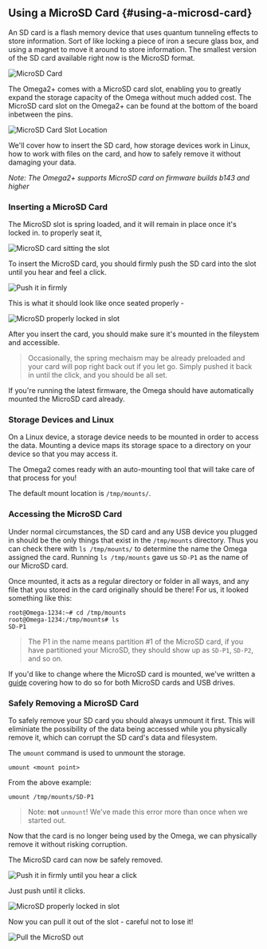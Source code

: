 <!-- 
TODO: remove all TODOs when you implement them 
-->

## Using a MicroSD Card {#using-a-microsd-card}
<!--
// introdution to the topic and article,
// give a small background on SD cards, how they're flash memory etc
// give an overview of what the article will cover:
//  - correctly inserting and removing the microSD card
//  - interacting with data on the microSD card
-->

An SD card is a flash memory device that uses quantum tunneling effects to store information. Sort of like locking a piece of iron a secure glass box, and using a magnet to move it around to store information. The smallest version of the SD card available right now is the MicroSD format.

![MicroSD Card](https://raw.githubusercontent.com/OnionIoT/Onion-Docs/master/Omega2/Documentation/Doing-Stuff/img/micromicrosd.png)

The Omega2+ comes with a MicroSD card slot, enabling you to greatly expand the storage capacity of the Omega without much added cost. The MicroSD card slot on the Omega2+ can be found at the bottom of the board inbetween the pins.

![MicroSD Card Slot Location](https://raw.githubusercontent.com/OnionIoT/Onion-Docs/master/Omega2/Documentation/Hardware-Overview/img/omega2p-sd-slot.jpg)

We'll cover how to insert the SD card, how storage devices work in Linux, how to work with files on the card, and how to safely remove it without damaging your data.

*Note: The Omega2+ supports MicroSD card on firmware builds b143 and higher*

### Inserting a MicroSD Card
<!-- 
// this section should include a step by step guide on how to correctly plug in a microSD card into a Omega2+ that's on a Dock
// should include photos of each major step
// add a note saying that the microSD card will be automatically mounted, point to the Accessing the MicroSD card section below
-->

The MicroSD slot is spring loaded, and it will remain in place once it's locked in. to properly seat it, 

![MicroSD card sitting the slot](https://raw.githubusercontent.com/OnionIoT/Onion-Docs/master/Omega2/Documentation/Doing-Stuff/img/microsd-seated.jpg)

To insert the MicroSD card, you should firmly push the SD card into the slot until you hear and feel a click.

![Push it in firmly](https://raw.githubusercontent.com/OnionIoT/Onion-Docs/master/Omega2/Documentation/Doing-Stuff/img/microsd-pushin.jpg)

This is what it should look like once seated properly - 

![MicroSD properly locked in slot](https://raw.githubusercontent.com/OnionIoT/Onion-Docs/master/Omega2/Documentation/Doing-Stuff/img/microsd-lockedin.jpg)

After you insert the card, you should make sure it's mounted in the fileystem and accessible.

>Occasionally, the spring mechaism may be already preloaded and your card will pop right back out if you let go. Simply pushed it back in until the click, and you should be all set.

If you're running the latest firmware, the Omega should have automatically mounted the MicroSD card already.

### Storage Devices and Linux
<!--
// explanation of how on linux, storage devices need to first be mounted in order to be used
// (can rip this part off from the USB Storage article, it might be a good idea to isolate that part of the article into its own markdown file and include it here and the usb storage article)
-->

On a Linux device, a storage device needs to be mounted in order to access the data. Mounting a device maps its storage space to a directory on your device so that you may access it.

The Omega2 comes ready with an auto-mounting tool that will take care of that process for you!

The default mount location is `/tmp/mounts/`.


### Accessing the MicroSD Card
<!--
// see the usb storage article for reference:
// should outline:
//  - where the storage device gets mounted
//  - accessing the files
-->
Under normal circumstances, the SD card and any USB device you plugged in should be the only things that exist in the `/tmp/mounts` directory. Thus you can check there with `ls /tmp/mounts/` to determine the name the Omega assigned the card. Running `ls /tmp/mounts` gave us `SD-P1` as the name of our MicroSD card.

Once mounted, it acts as a regular directory or folder in all ways, and any file that you stored in the card originally should be there! For us, it looked something like this:

```
root@Omega-1234:~# cd /tmp/mounts
root@Omega-1234:/tmp/mounts# ls
SD-P1
```

>The P1 in the name means partition #1 of the MicroSD card, if you have partitioned your MicroSD, they should show up as `SD-P1`, `SD-P2`, and so on.

If you'd like to change where the MicroSD card is mounted, we've written a [guide](#usb-storage-changing-default-mount-point) covering how to do so for both MicroSD cards and USB drives.

### Safely Removing a MicroSD Card

To safely remove your SD card you should always unmount it first. This will eliminiate the possibility of the data being accessed while you physically remove it, which can corrupt the SD card's data and filesystem.

The `umount` command is used to unmount the storage.

```
umount <mount point>
```

From the above example:

```
umount /tmp/mounts/SD-P1
```

>Note: **not** `unmount`! We've made this error more than once when we started out.

Now that the card is no longer being used by the Omega, we can physically remove it without risking corruption.

The MicroSD card can now be safely removed.

![Push it in firmly until you hear a click](https://raw.githubusercontent.com/OnionIoT/Onion-Docs/master/Omega2/Documentation/Doing-Stuff/img/microsd-lockedin.jpg)

Just push until it clicks.

![MicroSD properly locked in slot](https://raw.githubusercontent.com/OnionIoT/Onion-Docs/master/Omega2/Documentation/Doing-Stuff/img/microsd-pushin.jpg)

Now you can pull it out of the slot - careful not to lose it!

![Pull the MicroSD out](https://raw.githubusercontent.com/OnionIoT/Onion-Docs/master/Omega2/Documentation/Doing-Stuff/img/microsd-pullout.jpg)

